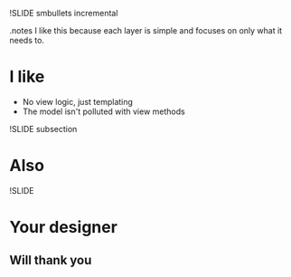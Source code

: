 
!SLIDE smbullets incremental

.notes I like this because each layer is simple and focuses on only what it needs to.

# I like

* No view logic, just templating
* The model isn't polluted with view methods

!SLIDE subsection

# Also

!SLIDE

# Your designer

## Will thank you